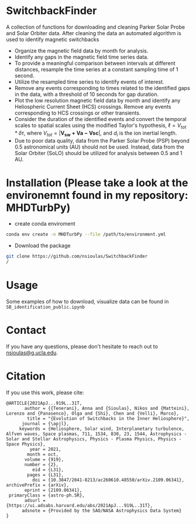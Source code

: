 # SwitchbackFinder

A collection of functions for downloading and cleaning Parker Solar Probe and Solar Orbiter data. After cleaning the data an automated algorithm is used to identify magnetic switchbacks

  - Organize the magnetic field data by month for analysis.
  - Identify any gaps in the magnetic field time series data.
  - To provide a meaningful comparison between intervals at different distances, resample the time series at a constant sampling time of 1 second.
  - Utilize the resampled time series to identify events of interest.
  - Remove any events corresponding to times related to the identified gaps in the data, with a threshold of 10 seconds for gap duration.
  - Plot the low resolution magnetic field data by month and identify any Heliospheric Current Sheet (HCS) crossings. Remove any events corresponding to HCS crossings or other transients.
  - Consider the duration of the identified events and convert the temporal scales to spatial scales using the modified Taylor's hypothesis, $\ell =V_{tot}* \delta \tau$, where $V_{tot} = |\boldsymbol{V_{sw} + \boldsymbol{V}{a} - \boldsymbol{V}{sc}}|$, and $d_i$ is the ion inertial length.
  - Due to poor data quality, data from the Parker Solar Probe (PSP) beyond 0.5 astronomical units (AU) should not be used. Instead, data from the Solar Orbiter (SoLO) should be utilized for analysis between 0.5 and 1 AU.

# Installation  (Please take a look at the environemnt found in my repository: MHDTurbPy)
  - create conda enviroment
  
```bash
conda env create -n MHDTurbPy --file /path/to/environment.yml 
```

 - Download the package
``` bash
git clone https://github.com/nsioulas/SwitchbackFinder
/
```

# Usage

Some examples of how to download, visualize data can be found in ```SB_identification_public.ipynb```

# Contact
If you have any questions, please don't hesitate to reach out to nsioulas@g.ucla.edu.

# Citation

If you use this work, please cite:

```
@ARTICLE{2021ApJ...919L..31T,
       author = {{Tenerani}, Anna and {Sioulas}, Nikos and {Matteini}, Lorenzo and {Panasenco}, Olga and {Shi}, Chen and {Velli}, Marco},
        title = "{Evolution of Switchbacks in the Inner Heliosphere}",
      journal = {\apjl},
     keywords = {Heliosphere, Solar wind, Interplanetary turbulence, Alfven waves, Space plasmas, 711, 1534, 830, 23, 1544, Astrophysics - Solar and Stellar Astrophysics, Physics - Plasma Physics, Physics - Space Physics},
         year = 2021,
        month = oct,
       volume = {919},
       number = {2},
          eid = {L31},
        pages = {L31},
          doi = {10.3847/2041-8213/ac260610.48550/arXiv.2109.06341},
archivePrefix = {arXiv},
       eprint = {2109.06341},
 primaryClass = {astro-ph.SR},
       adsurl = {https://ui.adsabs.harvard.edu/abs/2021ApJ...919L..31T},
      adsnote = {Provided by the SAO/NASA Astrophysics Data System}
}



```



